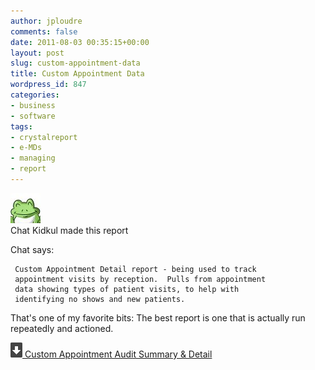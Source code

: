 ```yaml
---
author: jploudre
comments: false
date: 2011-08-03 00:35:15+00:00
layout: post
slug: custom-appointment-data
title: Custom Appointment Data
wordpress_id: 847
categories:
- business
- software
tags:
- crystalreport
- e-MDs
- managing
- report
---
```


![](/files/2011/08/AIbEiAIAAABDCNfdxLH-rsvxIiILdmNhcmRfcGhvdG8qKGJmNzA1ZjRhNDViMGI0ZTliMzU1M2U2Yjg4NDg5MjVlNGQ0OWQ4NjMwAa0sj0W03YTFCtxfJMHI64y6bfUL.jpg)  
Chat Kidkul made this report

Chat says:

     Custom Appointment Detail report - being used to track
     appointment visits by reception.  Pulls from appointment 
     data showing types of patient visits, to help with 
     identifying no shows and new patients.
     
That's one of my favorite bits: The best report is one that is actually run repeatedly and actioned. 

[![](/files/2011/01/57-download.png) Custom Appointment Audit Summary & Detail](/files/2011/08/Custom-Appointment-Audit-Summary-Detail.zip)[](/files/2011/01/57-download.png)
